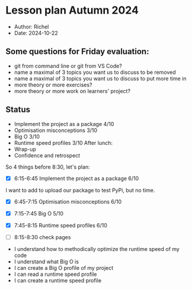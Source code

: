 # Lesson plan Autumn 2024

- Author: Richel
- Date: 2024-10-22

## Some questions for Friday evaluation:

- git from command line or git from VS Code?
- name a maximal of 3 topics you want us to discuss to be removed
- name a maximal of 3 topics you want us to discuss to put more time in
- more theory or more exercises?
- more theory or more work on learners' project?

## Status

- Implement the project as a package 4/10
- Optimisation misconceptions 3/10
- Big O 3/10
- Runtime speed profiles 3/10
After lunch:
- Wrap-up
- Confidence and retrospect

So 4 things before 8:30, let's plan:

- [x] 6:15-6:45 Implement the project as a package 6/10

I want to add to upload our package to test PyPi, but no time.

- [x] 6:45-7:15 Optimisation misconceptions 6/10
- [x] 7:15-7:45 Big O 5/10
- [x] 7:45-8:15 Runtime speed profiles 6/10
- [ ] 8:15-8:30 check pages


- I understand how to methodically optimize the runtime speed of my code
- I understand what Big O is
- I can create a Big O profile of my project
- I can read a runtime speed profile
- I can create a runtime speed profile
